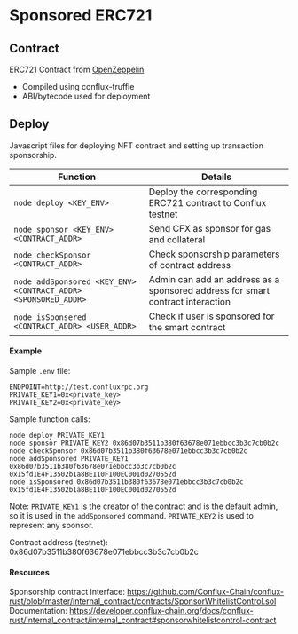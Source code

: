 # Sponsored ERC721

## Contract
ERC721 Contract from [OpenZeppelin](https://docs.openzeppelin.com/contracts/3.x/)
* Compiled using conflux-truffle
* ABI/bytecode used for deployment

## Deploy
Javascript files for deploying NFT contract and setting up transaction sponsorship.

Function | Details
--|--
`node deploy <KEY_ENV>` | Deploy the corresponding ERC721 contract to Conflux testnet
`node sponsor <KEY_ENV> <CONTRACT_ADDR>`| Send CFX as sponsor for gas and collateral
`node checkSponsor <CONTRACT_ADDR>` | Check sponsorship parameters of contract address
`node addSponsored <KEY_ENV> <CONTRACT_ADDR> <SPONSORED_ADDR>` | Admin can add an address as a sponsored address for smart contract interaction
`node isSponsered <CONTRACT_ADDR> <USER_ADDR>` | Check if user is sponsored for the smart contract


#### Example
Sample `.env` file:
```
ENDPOINT=http://test.confluxrpc.org
PRIVATE_KEY1=0x<private_key>
PRIVATE_KEY2=0x<private_key>
```

Sample function calls:
```
node deploy PRIVATE_KEY1
node sponsor PRIVATE_KEY2 0x86d07b3511b380f63678e071ebbcc3b3c7cb0b2c
node checkSponsor 0x86d07b3511b380f63678e071ebbcc3b3c7cb0b2c
node addSponsored PRIVATE_KEY1 0x86d07b3511b380f63678e071ebbcc3b3c7cb0b2c 0x15fd1E4F13502b1a8BE110F100EC001d0270552d
node isSponsored 0x86d07b3511b380f63678e071ebbcc3b3c7cb0b2c 0x15fd1E4F13502b1a8BE110F100EC001d0270552d
```
Note: `PRIVATE_KEY1` is the creator of the contract and is the default admin, so it is used in the `addSponsored` command. `PRIVATE_KEY2` is used to represent any sponsor.

Contract address (testnet): 0x86d07b3511b380f63678e071ebbcc3b3c7cb0b2c

#### Resources
Sponsorship contract interface: https://github.com/Conflux-Chain/conflux-rust/blob/master/internal_contract/contracts/SponsorWhitelistControl.sol  
Documentation: https://developer.conflux-chain.org/docs/conflux-rust/internal_contract/internal_contract#sponsorwhitelistcontrol-contract
